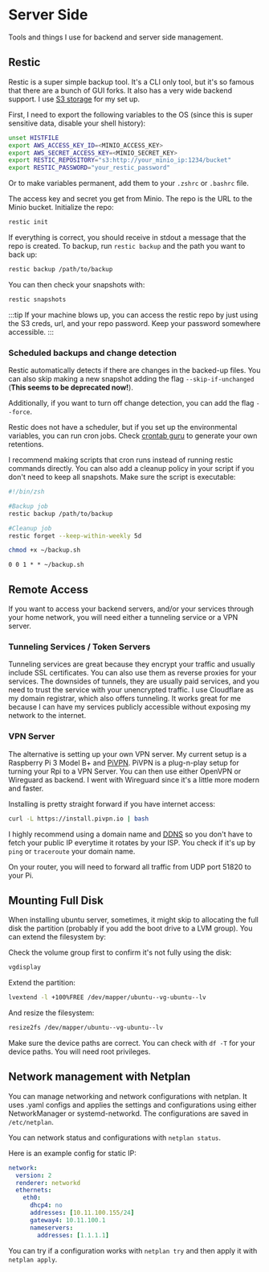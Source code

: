 # Server Side

Tools and things I use for backend and server side management. 

## Restic
Restic is a super simple backup tool. It's a CLI only tool, but it's so famous that there are a bunch of GUI forks. 
It also has a very wide backend support. I use [S3 storage](./../development#minio) for my set up.

First, I need to export the following variables to the OS (since this is super sensitive data, disable your shell history):
```bash
unset HISTFILE
export AWS_ACCESS_KEY_ID=<MINIO_ACCESS_KEY>
export AWS_SECRET_ACCESS_KEY=<MINIO_SECRET_KEY>
export RESTIC_REPOSITORY="s3:http://your_minio_ip:1234/bucket"
export RESTIC_PASSWORD="your_restic_password"
```
Or to make variables permanent, add them to your `.zshrc` or `.bashrc` file. 

The access key and secret you get from Minio. The repo is the URL to the Minio bucket. Initialize the repo:
```bash
restic init 
```

If everything is correct, you should receive in stdout a message that the repo is created. To backup, run `restic backup`
and the path you want to back up:
```bash
restic backup /path/to/backup
```

You can then check your snapshots with:
```bash
restic snapshots
```
:::tip
If your machine blows up, you can access the restic repo by just using the S3 creds, url, and your repo password. 
Keep your password somewhere accessible. 
:::

### Scheduled backups and change detection
Restic automatically detects if there are changes in the backed-up files. 
You can also skip making a new snapshot adding the flag `--skip-if-unchanged` (**This seems to be deprecated now!**).

Additionally, if you want to turn off change detection,
you can add the flag `--force`.

Restic does not have a scheduler, but if you set up the environmental variables, you can run cron jobs. 
Check [crontab guru](https://crontab.guru/) to generate your own retentions. 

I recommend making scripts that cron runs instead of running restic commands directly. 
You can also add a cleanup policy in your script if you don't need to keep all snapshots. Make sure the script is executable:
```bash title="~/backup.sh"
#!/bin/zsh

#Backup job
restic backup /path/to/backup

#Cleanup job
restic forget --keep-within-weekly 5d

```
```bash
chmod +x ~/backup.sh
```
```plaintext title="crontab -e"
0 0 1 * * ~/backup.sh
```
## Remote Access
If you want to access your backend servers, and/or your services through your home network, you will need either a tunneling service or a VPN server. 

### Tunneling Services / Token Servers
Tunneling services are great because they encrypt your traffic and usually include SSL certificates. You can also use them as reverse proxies for your services. 
The downsides of tunnels, they are usually paid services, and you need to trust the service with your unencrypted traffic. 
I use Cloudflare as my domain registrar, which also offers tunneling. It works great for me because I can have my services publicly accessible
without exposing my network to the internet.

### VPN Server
The alternative is setting up your own VPN server. My current setup is a Raspberry Pi 3 Model B+ and [PiVPN](https://www.pivpn.io/). PiVPN is a plug-n-play setup for turning your Rpi to a VPN Server. 
You can then use either OpenVPN or Wireguard as backend. I went with Wireguard since it's a little more modern and faster. 

Installing is pretty straight forward if you have internet access:
```bash
curl -L https://install.pivpn.io | bash
```

I highly recommend using a domain name and [DDNS](/docs/openwrt#ddns-with-cloudflare) 
so you don't have to fetch your public IP everytime it rotates by your ISP. You check if it's up by `ping` or `traceroute` your domain name.

On your router, you will need to forward all traffic from UDP port 51820 to your Pi.

## Mounting Full Disk

When installing ubuntu server, sometimes, it might skip to allocating the full disk the partition (probably if you add the boot drive to a LVM group). You can extend the filesystem by:

Check the volume group first to confirm it's not fully using the disk:

```bash
vgdisplay
```

Extend the partition:

```bash
lvextend -l +100%FREE /dev/mapper/ubuntu--vg-ubuntu--lv
```

And resize the filesystem:

```bash
resize2fs /dev/mapper/ubuntu--vg-ubuntu--lv
```

Make sure the device paths are correct. You can check with `df -T` for your device paths. You will need root privileges.

## Network management with Netplan

You can manage networking and network configurations with netplan. It uses .yaml configs and applies the settings and configurations using either NetworkManager or systemd-networkd. The configurations are saved in `/etc/netplan`.

You can network status and configurations with `netplan status`.

Here is an example config for static IP:

```yaml title="/etc/netplan/01-eth0-static.yaml"
network:
  version: 2
  renderer: networkd
  ethernets:
    eth0:
      dhcp4: no
      addresses: [10.11.100.155/24]
      gateway4: 10.11.100.1
      nameservers:
        addresses: [1.1.1.1]
```

You can try if a configuration works with `netplan try` and then apply it with `netplan apply`.